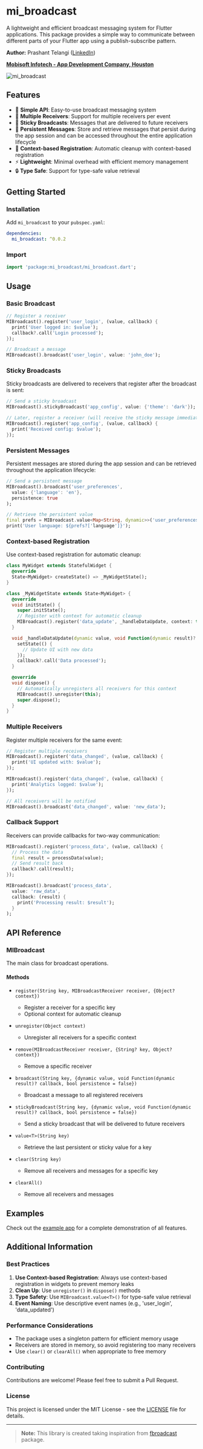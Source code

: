# mi_broadcast

A lightweight and efficient broadcast messaging system for Flutter applications. This package provides a simple way to communicate between different parts of your Flutter app using a publish-subscribe pattern.

**Author:** Prashant Telangi ([LinkedIn](https://www.linkedin.com/in/prashant-telangi-83816918/))

**[Mobisoft Infotech - App Development Company, Houston](https://mobisoftinfotech.com/)** 

![mi_broadcast](assets/logo.png)


## Features

- 🚀 **Simple API**: Easy-to-use broadcast messaging system
- 🔄 **Multiple Receivers**: Support for multiple receivers per event
- 📌 **Sticky Broadcasts**: Messages that are delivered to future receivers
- 💾 **Persistent Messages**: Store and retrieve messages that persist during the app session and can be accessed throughout the entire application lifecycle
- 🎯 **Context-based Registration**: Automatic cleanup with context-based registration
- ⚡ **Lightweight**: Minimal overhead with efficient memory management
- 🔒 **Type Safe**: Support for type-safe value retrieval

## Getting Started

### Installation

Add `mi_broadcast` to your `pubspec.yaml`:

```yaml
dependencies:
  mi_broadcast: ^0.0.2
```

### Import

```dart
import 'package:mi_broadcast/mi_broadcast.dart';
```

## Usage

### Basic Broadcast

```dart
// Register a receiver
MIBroadcast().register('user_login', (value, callback) {
  print('User logged in: $value');
  callback?.call('Login processed');
});

// Broadcast a message
MIBroadcast().broadcast('user_login', value: 'john_doe');
```

### Sticky Broadcasts

Sticky broadcasts are delivered to receivers that register after the broadcast is sent:

```dart
// Send a sticky broadcast
MIBroadcast().stickyBroadcast('app_config', value: {'theme': 'dark'});

// Later, register a receiver (will receive the sticky message immediately)
MIBroadcast().register('app_config', (value, callback) {
  print('Received config: $value');
});
```

### Persistent Messages

Persistent messages are stored during the app session and can be retrieved throughout the application lifecycle:

```dart
// Send a persistent message
MIBroadcast().broadcast('user_preferences', 
  value: {'language': 'en'}, 
  persistence: true
);

// Retrieve the persistent value
final prefs = MIBroadcast.value<Map<String, dynamic>>('user_preferences');
print('User language: ${prefs?['language']}');
```

### Context-based Registration

Use context-based registration for automatic cleanup:

```dart
class MyWidget extends StatefulWidget {
  @override
  State<MyWidget> createState() => _MyWidgetState();
}

class _MyWidgetState extends State<MyWidget> {
  @override
  void initState() {
    super.initState();
    // Register with context for automatic cleanup
    MIBroadcast().register('data_update', _handleDataUpdate, context: this);
  }

  void _handleDataUpdate(dynamic value, void Function(dynamic result)? callback) {
    setState(() {
      // Update UI with new data
    });
    callback?.call('Data processed');
  }

  @override
  void dispose() {
    // Automatically unregisters all receivers for this context
    MIBroadcast().unregister(this);
    super.dispose();
  }
}
```

### Multiple Receivers

Register multiple receivers for the same event:

```dart
// Register multiple receivers
MIBroadcast().register('data_changed', (value, callback) {
  print('UI updated with: $value');
});

MIBroadcast().register('data_changed', (value, callback) {
  print('Analytics logged: $value');
});

// All receivers will be notified
MIBroadcast().broadcast('data_changed', value: 'new_data');
```

### Callback Support

Receivers can provide callbacks for two-way communication:

```dart
MIBroadcast().register('process_data', (value, callback) {
  // Process the data
  final result = processData(value);
  // Send result back
  callback?.call(result);
});

MIBroadcast().broadcast('process_data', 
  value: 'raw_data',
  callback: (result) {
    print('Processing result: $result');
  }
);
```

## API Reference

### MIBroadcast

The main class for broadcast operations.

#### Methods

- `register(String key, MIBroadcastReceiver receiver, {Object? context})`
  - Register a receiver for a specific key
  - Optional context for automatic cleanup

- `unregister(Object context)`
  - Unregister all receivers for a specific context

- `remove(MIBroadcastReceiver receiver, {String? key, Object? context})`
  - Remove a specific receiver

- `broadcast(String key, {dynamic value, void Function(dynamic result)? callback, bool persistence = false})`
  - Broadcast a message to all registered receivers

- `stickyBroadcast(String key, {dynamic value, void Function(dynamic result)? callback, bool persistence = false})`
  - Send a sticky broadcast that will be delivered to future receivers

- `value<T>(String key)`
  - Retrieve the last persistent or sticky value for a key

- `clear(String key)`
  - Remove all receivers and messages for a specific key

- `clearAll()`
  - Remove all receivers and messages

## Examples

Check out the [example app](example/lib/main.dart) for a complete demonstration of all features.

## Additional Information

### Best Practices

1. **Use Context-based Registration**: Always use context-based registration in widgets to prevent memory leaks
2. **Clean Up**: Use `unregister()` in `dispose()` methods
3. **Type Safety**: Use `MIBroadcast.value<T>()` for type-safe value retrieval
4. **Event Naming**: Use descriptive event names (e.g., 'user_login', 'data_updated')

### Performance Considerations

- The package uses a singleton pattern for efficient memory usage
- Receivers are stored in memory, so avoid registering too many receivers
- Use `clear()` or `clearAll()` when appropriate to free memory

### Contributing

Contributions are welcome! Please feel free to submit a Pull Request.

### License

This project is licensed under the MIT License - see the [LICENSE](LICENSE) file for details.

---

> **Note:** This library is created taking inspiration from [fbroadcast](https://pub.dev/packages/fbroadcast) package.

